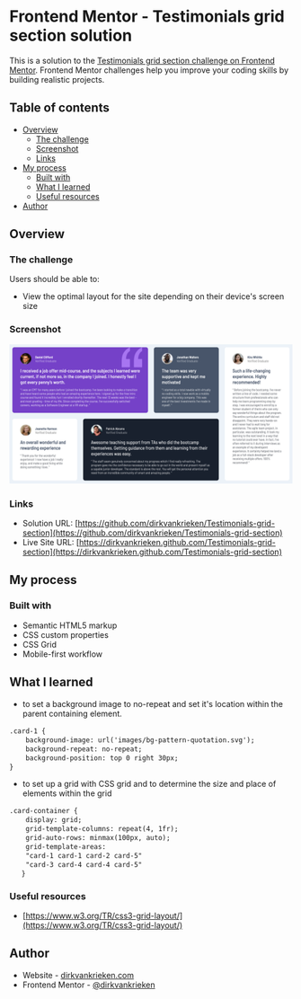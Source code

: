 # Frontend Mentor - Testimonials grid section solution

This is a solution to the [Testimonials grid section challenge on Frontend Mentor](https://www.frontendmentor.io/challenges/testimonials-grid-section-Nnw6J7Un7). Frontend Mentor challenges help you improve your coding skills by building realistic projects. 

## Table of contents

- [Overview](#overview)
  - [The challenge](#the-challenge)
  - [Screenshot](#screenshot)
  - [Links](#links)
- [My process](#my-process)
  - [Built with](#built-with)
  - [What I learned](#what-i-learned)
  - [Useful resources](#useful-resources)
- [Author](#author)


## Overview

### The challenge

Users should be able to:

- View the optimal layout for the site depending on their device's screen size

### Screenshot

![](./screenshot.png)

### Links

- Solution URL: [https://github.com/dirkvankrieken/Testimonials-grid-section](https://github.com/dirkvankrieken/Testimonials-grid-section)
- Live Site URL: [https://dirkvankrieken.github.com/Testimonials-grid-section](https://dirkvankrieken.github.com/Testimonials-grid-section)

## My process

### Built with

- Semantic HTML5 markup
- CSS custom properties
- CSS Grid
- Mobile-first workflow

## What I learned

- to set a background image to no-repeat and set it's location within the parent containing element.
```
.card-1 {
	background-image: url('images/bg-pattern-quotation.svg');
	background-repeat: no-repeat;
	background-position: top 0 right 30px;
}	
```
- to set up a grid with CSS grid and to determine the size and place of elements within the grid
```
.card-container {
	display: grid;
	grid-template-columns: repeat(4, 1fr);
	grid-auto-rows: minmax(100px, auto);
	grid-template-areas:
	"card-1 card-1 card-2 card-5"
	"card-3 card-4 card-4 card-5"  
   }
```

### Useful resources

- [https://www.w3.org/TR/css3-grid-layout/](https://www.w3.org/TR/css3-grid-layout/)

## Author

- Website - [dirkvankrieken.com](https://dirkvankrieken.com)
- Frontend Mentor - [@dirkvankrieken](https://www.frontendmentor.io/profile/dirkvankrieken)
